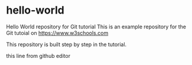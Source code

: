 # hello-world
Hello World repository for Git tutorial
This is an example repository for the Git tutoial on https://www.w3schools.com

This repository is built step by step in the tutorial.

this line from github editor

